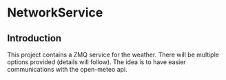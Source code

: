 # NetworkService
## Introduction
This project contains a ZMQ service for the weather. There will be multiple options provided (details will follow). The idea is to have easier communications with the open-meteo api. 


